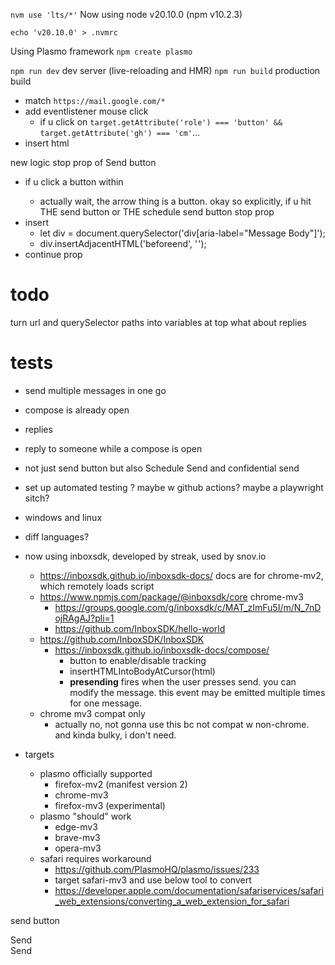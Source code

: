 `nvm use 'lts/*'`
Now using node v20.10.0 (npm v10.2.3)

`echo 'v20.10.0' > .nvmrc`

Using Plasmo framework
`npm create plasmo`

`npm run dev` dev server (live-reloading and HMR)
`npm run build` production build


- match `https://mail.google.com/*`
- add eventlistener mouse click
  - if u click on `target.getAttribute('role') === 'button' && target.getAttribute('gh') === 'cm'`...
- insert html

new logic
stop prop of Send button





* if u click a button within <div class="dC">
  * actually wait, the arrow thing is a button. okay so explicitly, if u hit THE send button or THE schedule send button
stop prop
* insert 
  * let div = document.querySelector('div[aria-label="Message Body"]');
  * div.insertAdjacentHTML('beforeend', '<img id="snvTrackImg" src="https://igafnl.com/track/1703560904723.png?eId=239511392&amp;eId2=1769716410" width="1" height="1" alt="">');
* continue prop


# todo
turn url and querySelector paths into variables at top
what about replies

# tests
* send multiple messages in one go
* compose is already open
* replies
* reply to someone while a compose is open
* not just send button but also Schedule Send and confidential send
* set up automated testing ? maybe w github actions? maybe a playwright sitch?
* windows and linux
* diff languages?


* now using inboxsdk, developed by streak, used by snov.io
  * https://inboxsdk.github.io/inboxsdk-docs/ docs are for chrome-mv2, which remotely loads script
  * https://www.npmjs.com/package/@inboxsdk/core chrome-mv3
    * https://groups.google.com/g/inboxsdk/c/MAT_zImFu5I/m/N_7nDojRAgAJ?pli=1
    * https://github.com/InboxSDK/hello-world
  * https://github.com/InboxSDK/InboxSDK
    * https://inboxsdk.github.io/inboxsdk-docs/compose/
      * button to enable/disable tracking
      * insertHTMLIntoBodyAtCursor(html)
      * **presending** fires when the user presses send. you can modify the message. this event may be emitted multiple times for one message.
  * chrome mv3 compat only
    * actually no, not gonna use this bc not compat w non-chrome. and kinda bulky, i don't need.

* targets
  * plasmo officially supported
    * firefox-mv2 (manifest version 2)
    * chrome-mv3
    * firefox-mv3 (experimental)
  * plasmo "should" work
    * edge-mv3
    * brave-mv3
    * opera-mv3
  * safari requires workaround 
    * https://github.com/PlasmoHQ/plasmo/issues/233
    * target safari-mv3 and use below tool to convert
    * https://developer.apple.com/documentation/safariservices/safari_web_extensions/converting_a_web_extension_for_safari



send button

<div id=":6c" class="T-I J-J5-Ji aoO v7 T-I-atl L3" role="button" tabindex="1" data-tooltip="Send ‪(⌘Enter)‬" aria-label="Send ‪(⌘Enter)‬" data-tooltip-delay="800" jslog="32601; u014N:xr6bB,cOuCgd,Kr2w4b; dYFj7e:true; 11:WyIjbXNnLWE6ci0zNTE5OTg0NjA4OTU4NjgzODQxIixudWxsLG51bGwsbnVsbCwxLG51bGwsWyIjdGhyZWFkLWE6cjI1ODkyMTgzNTE5MDIxODY1NjMiXSwwLG51bGwsbnVsbCwwLG51bGwsbnVsbCwwXQ.." style="user-select: none;">Send</div>

<div id=":78" class="T-I J-J5-Ji aoO v7 T-I-atl L3 T-I-Zf-aw2" role="button" tabindex="1" data-tooltip="Send ‪(⌘Enter)‬" aria-label="Send ‪(⌘Enter)‬" data-tooltip-delay="800" jslog="32601; u014N:xr6bB,cOuCgd,Kr2w4b; dYFj7e:true; 11:WyIjbXNnLWE6cjYwOTY0Nzk5NjEwNjQ5NTI3NTIiLG51bGwsbnVsbCxudWxsLDEsbnVsbCxbIiN0aHJlYWQtYTpyNTg3NTA0NzExMTI0NTAzMTc4NyJdLDAsbnVsbCxudWxsLDAsbnVsbCxudWxsLDBd" style="user-select: none;">Send</div>

